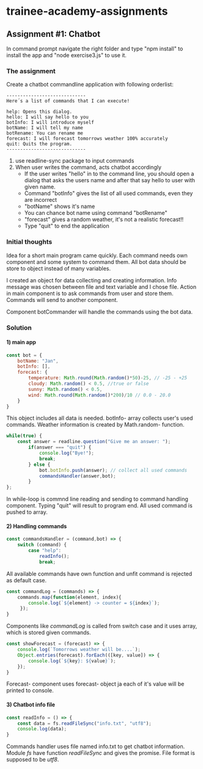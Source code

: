 # trainee-academy-assignments

## Assignment #1: Chatbot

In command prompt navigate the right folder and type "npm install" to install the app and "node exercise3.js" to use it.

### The assignment

Create a chatbot commandline application with following orderlist:

```
-----------------------------
Here´s a list of commands that I can execute! 

help: Opens this dialog.
hello: I will say hello to you
botInfo: I will introduce myself
botName: I will tell my name
botRename: You can rename me
forecast: I will forecast tomorrows weather 100% accurately
quit: Quits the program.
-----------------------------

```

1. use readline-sync package to input commands
2. When user writes the command, acts chatbot accordingly
    - If the user writes "hello" in to the command line, you should open a dialog that asks the users name and after that say hello to user with given name. 
    - Command "botInfo" gives the list of all used commands, even they are incorrect
    - "botName" shows it's name
    - You can chance bot name using command "botRename" 
    - "forecast" gives a random weather, it's not a realistic forecast!!
    - Type "quit" to end the application 

### Initial thoughts

Idea for a short main program came quickly. Each command needs own component and some system to command them. All bot data should be store to object instead of many variables.

I created an object for data collecting and creating information. Info message was chosen between file and text variable and I chose file. Action in main component is to ask commands from user and store them. Commands will send to another component.

Component botCommander will handle the commands using the bot data.  

### Solution

#### 1) main app
```javascript
const bot = {
    botName: "Jan",
    botInfo: [],
    forecast: {
        temperature: Math.round(Math.random()*50)-25, // -25 - +25
        cloudy: Math.random() < 0.5, //true or false
        sunny: Math.random() < 0.5,
        wind: Math.round(Math.random()*200)/10 // 0.0 - 20.0
    }
}
```
This object includes all data is needed. botInfo- array collects user's used commands. Weather information is created by Math.random- function.

```javascript
while(true) {
    const answer = readline.question("Give me an answer: ");
        if(answer === "quit") {
            console.log("Bye!");
            break;
        } else {
            bot.botInfo.push(answer); // collect all used commands
            commandsHandler(answer,bot);
        }
};
```
In while-loop is commnd line reading and sending to command handling component. Typing "quit" will result to program end. All used command is pushed to array.


#### 2) Handling commands

```javascript
const commandsHandler = (command,bot) => {
    switch (command) {
        case "help":
            readInfo();
            break;
```
All available commands have own function and unfit command is rejected as default case.

```javascript
const commandLog = (commands) => {
    commands.map(function(element, index){ 
        console.log(`${element} -> counter = ${index}`);
     });
}
```
Components like *commandLog* is called from switch case and it uses array, which is stored given commands. 

```javascript
const showForecast = (forecast) => {
    console.log(`Tomorrows weather will be....`);
    Object.entries(forecast).forEach(([key, value]) => {
        console.log(`${key}: ${value}`);
    });
}
```
Forecast- component uses forecast- object ja each of it's value will be printed to console.

#### 3) Chatbot info file

```javascript
const readInfo = () => {
    const data = fs.readFileSync("info.txt", "utf8");
    console.log(data);
}
```

Commands handler uses file named info.txt to get chatbot information. Module *fs* have function *readFileSync* and gives the promise. File format is supposed to be *utf8*. 
